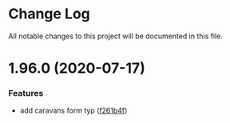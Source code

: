 # Change Log
All notable changes to this project will be documented in this file.
# 1.96.0 (2020-07-17)
### Features
* add caravans form typ ([f261b4f](https://github.mpi-internal.com/scmspain/frontend-ma--uilib-components/commit/f261b4f4e12bd2805668c515a048d288078fe6d7))

